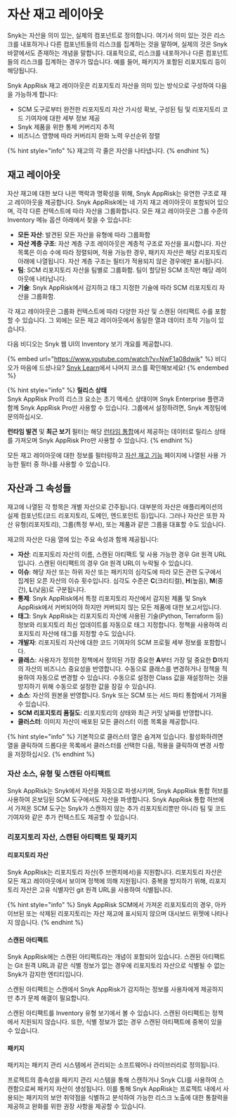 # 자산 재고 레이아웃

Snyk는 자산을 의미 있는, 실제의 컴포넌트로 정의합니다. 여기서 의미 있는 것은 리스크를 내포하거나 다른 컴포넌트들의 리스크를 집계하는 것을 말하며, 실제의 것은 Snyk 바깥에서도 존재하는 개념을 말합니다. 대표적으로, 리스크를 내포하거나 다른 컴포넌트들의 리스크를 집계하는 경우가 많습니다. 예를 들어, 패키지가 포함된 리포지토리 등이 해당됩니다.

Snyk AppRisk 재고 레이아웃은 리포지토리 자산을 의미 있는 방식으로 구성하여 다음을 가능하게 합니다:

- SCM 도구로부터 완전한 리포지토리 자산 가시성 확보, 구성된 팀 및 리포지토리 코드 기여자에 대한 세부 정보 제공
- Snyk 제품을 위한 통제 커버리지 추적
- 비즈니스 영향에 따라 커버리지 완화 노력 우선순위 정렬

{% hint style="info" %}
재고의 각 줄은 자산을 나타냅니다.
{% endhint %}

## 재고 레이아웃 <a href="#inventory-layouts" id="inventory-layouts"></a>

자산 재고에 대한 보다 나은 맥락과 명확성을 위해, Snyk AppRisk는 유연한 구조로 재고 레이아웃을 제공합니다. Snyk AppRisk에는 네 가지 재고 레이아웃이 포함되어 있으며, 각각 다른 컨텍스트에 따라 자산을 그룹화합니다. 모든 재고 레이아웃은 그룹 수준의 Inventory 메뉴 옵션 아래에서 찾을 수 있습니다:

- **모든 자산**: 발견된 모든 자산을 유형에 따라 그룹화함
- **자산 계층 구조**: 자산 계층 구조 레이아웃은 계층적 구조로 자산을 표시합니다. 자산 목록은 이슈 수에 따라 정렬되며, 적용 가능한 경우, 패키지 자산은 해당 리포지토리 아래에 나열됩니다. 자산 계층 구조는 필터가 적용되지 않은 경우에만 표시됩니다.
- **팀**: SCM 리포지토리 자산을 팀별로 그룹화함. 팀이 할당된 SCM 조직만 해당 레이아웃에 나타납니다.
- **기술**: Snyk AppRisk에서 감지하고 태그 지정한 기술에 따라 SCM 리포지토리 자산을 그룹화함.

각 재고 레이아웃은 그룹화 컨텍스트에 따라 다양한 자산 및 스캔된 아티팩트 수를 포함할 수 있습니다. 그 외에는 모든 재고 레이아웃에서 동일한 열과 데이터 조작 기능이 있습니다.

다음 비디오는 Snyk 웹 UI의 Inventory 보기 개요를 제공합니다.

{% embed url="https://www.youtube.com/watch?v=NwF1a08dwjk" %}
비디오가 마음에 드셨나요? [Snyk Learn](https://learn.snyk.io/lesson/snyk-apprisk-essentials/)에서 나머지 코스를 확인해보세요!
{% endembed %}

{% hint style="info" %}
**릴리스 상태**  
Snyk AppRisk Pro의 리스크 요소는 초기 액세스 상태이며 Snyk Enterprise 플랜과 함께 Snyk AppRisk Pro만 사용할 수 있습니다. 그룹에서 설정하려면, Snyk 계정팀에 문의하십시오.

**런타임 발견** 및 **최근 보기** 필터는 해당 [런타임 통합](../manage-risk/snyk-apprisk/integrations-for-snyk-apprisk/connect-a-third-party-integration.md)에서 제공하는 데이터로 릴리스 상태를 가져오며 Snyk AppRisk Pro만 사용할 수 있습니다.
{% endhint %}

모든 재고 레이아웃에 대한 정보를 필터링하고 [자산 재고 기능](assets-inventory-features.md#available-filters) 페이지에 나열된 사용 가능한 필터 중 하나를 사용할 수 있습니다.

## 자산과 그 속성들

재고에 나열된 각 항목은 개별 자산으로 간주됩니다. 대부분의 자산은 애플리케이션의 실제 컴포넌트(코드 리포지토리, 도메인, 엔드포인트 등)입니다. 그러나 자산은 또한 자산 유형(리포지토리), 그룹(특정 부서), 또는 제품과 같은 그룹을 대표할 수도 있습니다.

재고의 자산은 다음 열에 있는 주요 속성과 함께 제공됩니다:

- **자산**: 리포지토리 자산의 이름, 스캔된 아티팩트 및 사용 가능한 경우 Git 원격 URL입니다. 스캔된 아티팩트의 경우 Git 원격 URL이 누락될 수 있습니다.
- **이슈**: 해당 자산 또는 하위 자산 또는 패키지의 심각도에 따라 모든 관련 도구에서 집계된 오픈 자산의 이슈 횟수입니다. 심각도 수준은 **C**(크리티컬), **H**(높음), **M**(중간), **L**(낮음)로 구분됩니다.
- **통제**: Snyk AppRisk에서 특정 리포지토리 자산에서 감지된 제품 및 Snyk AppRisk에서 커버되어야 하지만 커버되지 않는 모든 제품에 대한 보고서입니다.
- **태그**: Snyk AppRisk는 리포지토리 자산에 사용된 기술(Python, Terraform 등) 정보와 리포지토리 최신 업데이트를 자동으로 태그 지정합니다. 정책을 사용하여 리포지토리 자산에 태그를 지정할 수도 있습니다.
- **개발자**: 리포지토리 자산에 대한 코드 기여자의 SCM 프로필 세부 정보를 포함합니다.
- **클래스**: 사용자가 정의한 정책에서 정의된 가장 중요한 **A**부터 가장 덜 중요한 **D**까지의 자산의 비즈니스 중요성을 반영합니다. 수동으로 클래스를 변경하거나 정책을 적용하여 자동으로 변경할 수 있습니다. 수동으로 설정한 Class 값을 재설정하는 것을 방지하기 위해 수동으로 설정한 값을 잠길 수 있습니다.
- **소스**: 자산의 원본을 반영합니다. Snyk 또는 SCM 또는 서드 파티 통합에서 가져올 수 있습니다.
- **SCM 리포지토리 품질도**: 리포지토리의 상태와 최근 커밋 날짜를 반영합니다.
- **클러스터**: 이미지 자산이 배포된 모든 클러스터 이름 목록을 제공합니다.

{% hint style="info" %}
기본적으로 클러스터 열은 숨겨져 있습니다. 활성화하려면 열을 클릭하여 드롭다운 목록에서 클러스터를 선택한 다음, 적용을 클릭하여 변경 사항을 저장하십시오.
{% endhint %}

### **자산 소스, 유형 및 스캔된 아티팩트**

Snyk AppRisk는 Snyk에서 자산을 자동으로 파생시키며, Snyk AppRisk 통합 허브를 사용하여 온보딩된 SCM 도구에서도 자산을 파생합니다. Snyk AppRisk 통합 허브에서 가져온 SCM 도구는 Snyk가 스캔하지 않는 추가 리포지토리뿐만 아니라 팀 및 코드 기여자와 같은 추가 컨텍스트도 제공할 수 있습니다.

### 리포지토리 자산, 스캔된 아티팩트 및 패키지

#### 리포지토리 자산

Snyk AppRisk는 리포지토리 자산(주 브랜치에서)을 지원합니다. 리포지토리 자산은 모든 재고 레이아웃에서 보이며 정책에 의해 지원됩니다. 중복을 방지하기 위해, 리포지토리 자산은 고유 식별자인 git 원격 URL을 사용하여 식별됩니다.

{% hint style="info" %}
Snyk AppRisk SCM에서 가져온 리포지토리의 경우, 아카이브된 또는 삭제된 리포지토리는 자산 재고에 표시되지 않으며 대시보드 위젯에 나타나지 않습니다.
{% endhint %}

#### 스캔된 아티팩트

Snyk AppRisk에는 스캔된 아티팩트라는 개념이 포함되어 있습니다. 스캔된 아티팩트는 Git 원격 URL과 같은 식별 정보가 없는 경우에 리포지토리 자산으로 식별될 수 없는 Snyk가 감지한 엔티티입니다.

스캔된 아티팩트는 스캔에서 Snyk AppRisk가 감지하는 정보를 사용자에게 제공하지만 추가 문제 해결이 필요합니다.

스캔된 아티팩트를 Inventory 유형 보기에서 볼 수 있습니다. 스캔된 아티팩트는 정책에서 지원되지 않습니다. 또한, 식별 정보가 없는 경우 스캔된 아티팩트에 중복이 있을 수 있습니다.

#### 패키지

패키지는 패키지 관리 시스템에서 관리되는 소프트웨어나 라이브러리로 정의됩니다.

프로젝트의 종속성을 패키지 관리 시스템을 통해 스캔하거나 Snyk CLI를 사용하여 스캔함으로써 패키지 자산이 생성됩니다. 이를 통해 Snyk AppRisk는 프로젝트 내에서 사용되는 패키지의 보안 취약점을 식별하고 분석하여 가능한 리스크 노출에 대한 통찰력을 제공하고 완화를 위한 권장 사항을 제공할 수 있습니다.